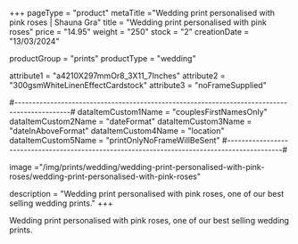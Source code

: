 +++
pageType = "product"
metaTitle ="Wedding print personalised with pink roses | Shauna Gra"
title = "Wedding print personalised with pink roses"
price = "14.95"
weight = "250" 
stock = "2"
creationDate = "13/03/2024"

productGroup = "prints"
productType = "wedding"

 
attribute1 = "a4210X297mmOr8_3X11_7Inches" 
attribute2 = "300gsmWhiteLinenEffectCardstock"
attribute3 = "noFrameSupplied"

#---------------------------------------------------------------------------------------------#
dataItemCustom1Name = "couplesFirstNamesOnly"
dataItemCustom2Name = "dateFormat"
dataItemCustom3Name = "dateInAboveFormat"
dataItemCustom4Name = "location"
dataItemCustom5Name = "printOnlyNoFrameWillBeSent"
#---------------------------------------------------------------------------------------------#

image ="/img/prints/wedding/wedding-print-personalised-with-pink-roses/wedding-print-personalised-with-pink-roses"

description = "Wedding print personalised with pink roses, one of our best selling wedding prints."
+++

Wedding print personalised with pink roses, one of our best selling wedding prints.
